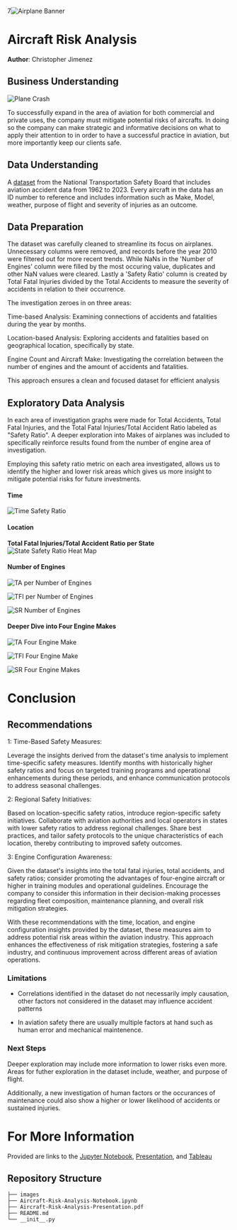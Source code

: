 7![Airplane Banner](./images/Airplane-Banner.jpg)

# Aircraft Risk Analysis

**Author**: Christopher Jimenez

## Business Understanding

![Plane Crash](./images/Plane-Crash.jpg)

To successfully expand in the area of aviation for both commercial and private uses, the company must mitigate potential risks of aircrafts. 
In doing so the company can make strategic and informative decisions on what to apply their attention to in order to have a successful practice in aviation, but more importantly keep our clients safe.

## Data Understanding

A [dataset](https://www.kaggle.com/datasets/khsamaha/aviation-accident-database-synopses) from the National Transportation Safety Board that includes aviation accident data from 1962 to 2023. Every aircraft in the data has an ID number to reference and includes information such as Make, Model, weather, purpose of flight and severity of injuries as an outcome.

## Data Preparation

The dataset was carefully cleaned to streamline its focus on airplanes. Unnecessary columns were removed, and records before the year 2010 were filtered out for more recent trends. While NaNs in the 'Number of Engines' column were filled by the most occuring value, duplicates and other NaN values were cleared. Lastly a 'Safety Ratio' column is created by Total Fatal Injuries divided by the Total Accidents to measure the severity of accidents in relation to their occurrence.

The investigation zeroes in on three areas:

Time-based Analysis: Examining connections of accidents and fatalities during the year by months.

Location-based Analysis: Exploring accidents and fatalities based on geographical location, specifically by state.

Engine Count and Aircraft Make: Investigating the correlation between the number of engines and the amount of accidents and fatalities. 

This approach ensures a clean and focused dataset for efficient analysis


## Exploratory Data Analysis

In each area of investigation graphs were made for Total Accidents, Total Fatal Injuries, and the Total Fatal Injuries/Total Accident Ratio labeled as "Safety Ratio". A deeper exploration into Makes of airplanes was included to specifically reinforce results found from the number of engine area of investigation. 

Employing this safety ratio metric on each area investigated, allows us to identify the higher and lower risk areas which gives us more insight to mitigate potential risks for future investments.
 
#### Time

![Time Safety Ratio](./images/SR-per-Month.png)

#### Location
**Total Fatal Injuries/Total Accident Ratio per State**
![State Safety Ratio Heat Map](./images/SR-per-State-Heat-Map.png)

#### Number of Engines

![TA per Number of Engines](./images/TA-per-Number-of-Engines.png)

![TFI per Number of Engines](./images/TFI-per-Number-of-Engines.png)

![SR Number of Engines](./images/SR-per-Number-of-Engines.png)

#### Deeper Dive into Four Engine Makes 

![TA Four Engine Make](./images/TA-Four-Engine-Make.png)

![TFI Four Engine Make](/images/TFI-Four-Engine-Make.png)

![SR Four Engine Makes](./images/SR-per-Four-Engine-Make.png)


# Conclusion

## Recommendations

1: Time-Based Safety Measures:

Leverage the insights derived from the dataset's time analysis to implement time-specific safety measures. Identify months with historically higher safety ratios and focus on targeted training programs and operational enhancements during these periods, and enhance communication protocols to address seasonal challenges.

2: Regional Safety Initiatives:

Based on location-specific safety ratios, introduce region-specific safety initiatives. Collaborate with aviation authorities and local operators in states with lower safety ratios to address regional challenges. Share best practices, and tailor safety protocols to the unique characteristics of each location, thereby contributing to improved safety outcomes.

3: Engine Configuration Awareness:

Given the dataset's insights into the total fatal injuries, total accidents, and safety ratios; consider promoting the advantages of four-engine aircraft or higher in training modules and operational guidelines. Encourage the company to consider this information in their decision-making processes regarding fleet composition, maintenance planning, and overall risk mitigation strategies.

With these recommendations with the time, location, and engine configuration insights provided by the dataset, these measures aim to address potential risk areas within the aviation industry. This approach enhances the effectiveness of risk mitigation strategies, fostering a safe industry, and continuous improvement across different areas of aviation operations.

### Limitations

- Correlations identified in the dataset do not necessarily imply causation, other factors not considered in the dataset may influence accident patterns

- In aviation safety there are usually multiple factors at hand such as human error and mechanical maintenence.
 

### Next Steps
Deeper exploration may include more information to lower risks even more. Areas for futher exploration in the dataset include, weather, and purpose of flight.

Additionally, a new investigation of human factors or the occurances of maintenance could also show a higher or lower likelihood of accidents or sustained injuries.

# For More Information 

Provided are links to the [Jupyter Notebook](./Aircraft-Analysis-Notebook.ipynb), [Presentation](./Aircraft-Risk-Analysis-Presentation.pdf), and [Tableau](https://public.tableau.com/app/profile/christopher.jimenez8117/viz/AircraftRiskAnalysisProject/AnalysisDashboard?publish=yes)

## Repository Structure

```
├── images
├── Aircraft-Risk-Analysis-Notebook.ipynb
├── Aircraft-Risk-Analysis-Presentation.pdf
├── README.md
└── __init__.py
```


